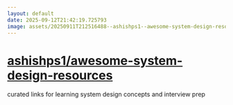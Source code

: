 ```yaml
---
layout: default
date: 2025-09-12T21:42:19.725793
image: assets/20250911T212516488--ashishps1--awesome-system-design-resources--20250911T233547654--cropped.png
---
```


# [ashishps1/awesome-system-design-resources](https://github.com/ashishps1/awesome-system-design-resources)

curated links for learning system design concepts and interview prep
